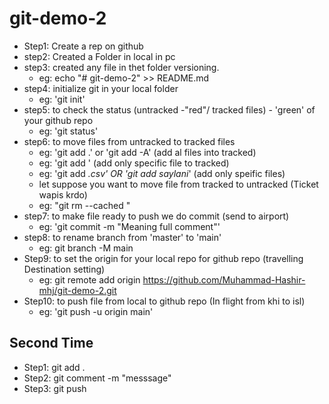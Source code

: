 # git-demo-2

- Step1: Create a rep on github
- step2: Created a Folder in local in pc
- step3: created any file in thet folder versioning.
    - eg: echo "# git-demo-2" >> README.md
- step4: initialize git in your local folder
    - eg: 'git init'
- step5: to check the status (untracked -"red"/ tracked files) - 'green' of your github repo
    - eg: 'git status'
- step6: to move files from untracked to tracked files
    - eg: 'git add .' or 'git add -A' (add al files into tracked)
    - eg: 'git add <file name>' (add only specific file to tracked)
    - eg: 'git add *.csv' OR 'git add saylani*' (add only speific files)
    - let suppose you want to move file from tracked to untracked (Ticket wapis krdo) 
    - eg: "git rm --cached <file>"
- step7: to make file ready to push we do commit (send to airport)
    - eg: 'git commit -m "Meaning full comment"'
- step8: to rename branch from 'master' to 'main'
    - eg: git branch -M main
- Step9: to set the origin for your local repo for github repo (travelling Destination setting)
    - eg: git remote add origin https://github.com/Muhammad-Hashir-mhj/git-demo-2.git
- Step10: to push file from local to github repo (In flight from khi to isl)
    - eg: 'git push -u origin main'

## Second Time 

- Step1: git add .
- Step2: git comment -m "messsage"
- Step3: git push
